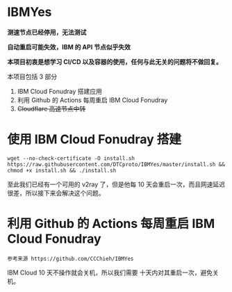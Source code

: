 # IBMYes

**测速节点已经停用，无法测试**

**自动重启可能失效，IBM 的 API 节点似乎失效**

**本项目初衷是想学习 CI/CD 以及容器的使用，任何与此无关的问题将不做回复。**

本项目包括 3 部分

1. IBM Cloud Fonudray 搭建应用
2. 利用 Github 的 Actions 每周重启 IBM Cloud Fonudray
3. ~~Cloudflare 高速节点中转~~

# 使用 IBM Cloud Fonudray 搭建

```shell
wget --no-check-certificate -O install.sh https://raw.githubusercontent.com/DTCproto/IBMYes/master/install.sh && chmod +x install.sh && ./install.sh
```

至此我们已经有一个可用的 v2ray 了，但是他每 10 天会重启一次，而且网速延迟很差，所以接下来会解决这个问题。

# 利用 Github 的 Actions 每周重启 IBM Cloud Fonudray

```shell
参考来源 https://github.com/CCChieh/IBMYes
```

IBM Cloud 10 天不操作就会关机，所以我们需要 十天内对其重启一次，避免关机。
